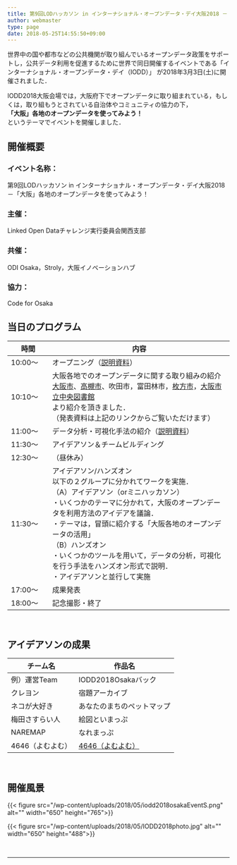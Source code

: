 ```yaml
---
title: 第9回LODハッカソン in インターナショナル・オープンデータ・デイ大阪2018 －「大阪」各地のオープンデータを使ってみよう！
author: webmaster
type: page
date: 2018-05-25T14:55:50+09:00
---
```


世界中の国や都市などの公共機関が取り組んでいるオープンデータ政策をサポートし，公共データ利用を促進するために世界で同日開催するイベントである「インターナショナル・オープンデータ・デイ（IODD）」 が2018年3月3日(土)に開催されました．  

IODD2018大阪会場では，大阪府下でオープンデータに取り組まれている，もしくは，取り組もうとされている自治体やコミュニティの協力の下，  
**「大阪」各地のオープンデータを使ってみよう！**  
というテーマでイベントを開催しました．  

## 開催概要

### イベント名称：

第9回LODハッカソン in インターナショナル・オープンデータ・デイ大阪2018－「大阪」各地のオープンデータを使ってみよう！  
### 主催：

Linked Open Dataチャレンジ実行委員会関西支部  

### 共催：

ODI Osaka，Stroly，大阪イノベーションハブ  

### 協力：

Code for Osaka

## 当日のプログラム

時間 | 内容
--- | ---
10:00〜 | オープニング（[説明資料][1]）  
10:10〜　| 大阪各地でのオープンデータに関する取り組みの紹介<br />[大阪市](http://lodosaka.jp/doc/iodd2018/IODD2018_LT_Osaka.pdf)、[高槻市](http://lodosaka.jp/doc/iodd2018/IODD2018_LT_Takatshuki.pdf)、吹田市，富田林市，[枚方市][2]，[大阪市立中央図書館][3]<br />より紹介を頂きました．<br />（発表資料は上記のリンクからご覧いただけます）  
11:00〜 | データ分析・可視化手法の紹介（[説明資料][4]）  
11:30〜 | アイデアソン＆チームビルディング  
12:30〜 | （昼休み）  
11:30〜 | アイデアソン/ハンズオン<br />以下の２グループに分かれてワークを実施．<br />（A）アイデアソン（orミニハッカソン）<br />・いくつかのテーマに分かれて，大阪のオープンデータを利用方法のアイデアを議論．<br />・テーマは，冒頭に紹介する「大阪各地のオープンデータの活用」 <br />（B）ハンズオン<br />・いくつかのツールを用いて，データの分析，可視化を行う手法をハンズオン形式で説明．<br />・アイデアソンと並行して実施
17:00〜 | 成果発表  
18:00〜 | 記念撮影・終了

<br />

## アイデアソンの成果

チーム名 | 作品名
--- | --- 
例）運営Team | IODD2018Osakaバック
クレヨン | 宿題アーカイブ
ネコが大好き | あなたのまちのペットマップ
梅田さすらい人 | 絵図といまっぷ
NAREMAP | なれまっぷ
4646（よむよむ） | [4646（よむよむ）](http://lodosaka.jp/doc/iodd2018/IODD2018_idea_4646.pdf)

<br />

## 開催風景

{{< figure src="/wp-content/uploads/2018/05/iodd2018osakaEventS.png" alt="" width="650" height="765">}}

{{< figure src="/wp-content/uploads/2018/05/IODD2018photo.jpg" alt="" width="650" height="488">}}

<br />

* * *

 [1]: http://lodosaka.jp/doc/iodd2018/IODD2018Osaka.pdf
 [2]: http://lodosaka.jp/doc/iodd2018/IODD2018LT_Hirakata.pdf
 [3]: http://lodosaka.jp/doc/iodd2018/IODD2018OsakaLib.pdf
 [4]: http://lodosaka.jp/doc/iodd2018/IODD2018OsakaVis.pdf